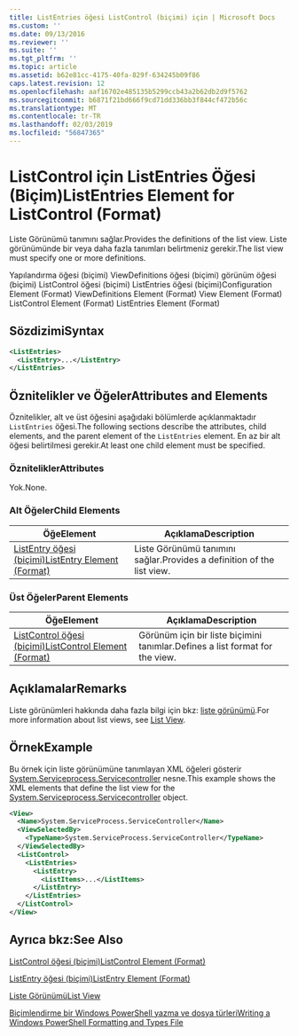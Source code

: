 ```yaml
---
title: ListEntries öğesi ListControl (biçimi) için | Microsoft Docs
ms.custom: ''
ms.date: 09/13/2016
ms.reviewer: ''
ms.suite: ''
ms.tgt_pltfrm: ''
ms.topic: article
ms.assetid: b62e81cc-4175-40fa-829f-634245b09f86
caps.latest.revision: 12
ms.openlocfilehash: aaf16702e485135b5299ccb43a2b62db2d9f5762
ms.sourcegitcommit: b6871f21bd666f9cd71dd336bb3f844cf472b56c
ms.translationtype: MT
ms.contentlocale: tr-TR
ms.lasthandoff: 02/03/2019
ms.locfileid: "56847365"
---
```

# <a name="listentries-element-for-listcontrol-format"></a><span data-ttu-id="291a1-102">ListControl için ListEntries Öğesi (Biçim)</span><span class="sxs-lookup"><span data-stu-id="291a1-102">ListEntries Element for ListControl (Format)</span></span>

<span data-ttu-id="291a1-103">Liste Görünümü tanımını sağlar.</span><span class="sxs-lookup"><span data-stu-id="291a1-103">Provides the definitions of the list view.</span></span> <span data-ttu-id="291a1-104">Liste görünümünde bir veya daha fazla tanımları belirtmeniz gerekir.</span><span class="sxs-lookup"><span data-stu-id="291a1-104">The list view must specify one or more definitions.</span></span>

<span data-ttu-id="291a1-105">Yapılandırma öğesi (biçimi) ViewDefinitions öğesi (biçimi) görünüm öğesi (biçimi) ListControl öğesi (biçimi) ListEntries öğesi (biçimi)</span><span class="sxs-lookup"><span data-stu-id="291a1-105">Configuration Element (Format) ViewDefinitions Element (Format) View Element (Format) ListControl Element (Format) ListEntries Element (Format)</span></span>

## <a name="syntax"></a><span data-ttu-id="291a1-106">Sözdizimi</span><span class="sxs-lookup"><span data-stu-id="291a1-106">Syntax</span></span>

```xml
<ListEntries>
  <ListEntry>...</ListEntry>
</ListEntries>
```

## <a name="attributes-and-elements"></a><span data-ttu-id="291a1-107">Öznitelikler ve Öğeler</span><span class="sxs-lookup"><span data-stu-id="291a1-107">Attributes and Elements</span></span>

<span data-ttu-id="291a1-108">Öznitelikler, alt ve üst öğesini aşağıdaki bölümlerde açıklanmaktadır `ListEntries` öğesi.</span><span class="sxs-lookup"><span data-stu-id="291a1-108">The following sections describe the attributes, child elements, and the parent element of the `ListEntries` element.</span></span> <span data-ttu-id="291a1-109">En az bir alt öğesi belirtilmesi gerekir.</span><span class="sxs-lookup"><span data-stu-id="291a1-109">At least one child element must be specified.</span></span>

### <a name="attributes"></a><span data-ttu-id="291a1-110">Öznitelikler</span><span class="sxs-lookup"><span data-stu-id="291a1-110">Attributes</span></span>

<span data-ttu-id="291a1-111">Yok.</span><span class="sxs-lookup"><span data-stu-id="291a1-111">None.</span></span>

### <a name="child-elements"></a><span data-ttu-id="291a1-112">Alt Öğeler</span><span class="sxs-lookup"><span data-stu-id="291a1-112">Child Elements</span></span>

|<span data-ttu-id="291a1-113">Öğe</span><span class="sxs-lookup"><span data-stu-id="291a1-113">Element</span></span>|<span data-ttu-id="291a1-114">Açıklama</span><span class="sxs-lookup"><span data-stu-id="291a1-114">Description</span></span>|
|-------------|-----------------|
|[<span data-ttu-id="291a1-115">ListEntry öğesi (biçimi)</span><span class="sxs-lookup"><span data-stu-id="291a1-115">ListEntry Element (Format)</span></span>](./listentry-element-for-listcontrol-format.md)|<span data-ttu-id="291a1-116">Liste Görünümü tanımını sağlar.</span><span class="sxs-lookup"><span data-stu-id="291a1-116">Provides a definition of the list view.</span></span>|

### <a name="parent-elements"></a><span data-ttu-id="291a1-117">Üst Öğeler</span><span class="sxs-lookup"><span data-stu-id="291a1-117">Parent Elements</span></span>

|<span data-ttu-id="291a1-118">Öğe</span><span class="sxs-lookup"><span data-stu-id="291a1-118">Element</span></span>|<span data-ttu-id="291a1-119">Açıklama</span><span class="sxs-lookup"><span data-stu-id="291a1-119">Description</span></span>|
|-------------|-----------------|
|[<span data-ttu-id="291a1-120">ListControl öğesi (biçimi)</span><span class="sxs-lookup"><span data-stu-id="291a1-120">ListControl Element (Format)</span></span>](./listcontrol-element-format.md)|<span data-ttu-id="291a1-121">Görünüm için bir liste biçimini tanımlar.</span><span class="sxs-lookup"><span data-stu-id="291a1-121">Defines a list format for the view.</span></span>|

## <a name="remarks"></a><span data-ttu-id="291a1-122">Açıklamalar</span><span class="sxs-lookup"><span data-stu-id="291a1-122">Remarks</span></span>

<span data-ttu-id="291a1-123">Liste görünümleri hakkında daha fazla bilgi için bkz: [liste görünümü](./creating-a-list-view.md).</span><span class="sxs-lookup"><span data-stu-id="291a1-123">For more information about list views, see [List View](./creating-a-list-view.md).</span></span>

## <a name="example"></a><span data-ttu-id="291a1-124">Örnek</span><span class="sxs-lookup"><span data-stu-id="291a1-124">Example</span></span>

<span data-ttu-id="291a1-125">Bu örnek için liste görünümüne tanımlayan XML öğeleri gösterir [System.Serviceprocess.Servicecontroller](/dotnet/api/System.ServiceProcess.ServiceController) nesne.</span><span class="sxs-lookup"><span data-stu-id="291a1-125">This example shows the XML elements that define the list view for the [System.Serviceprocess.Servicecontroller](/dotnet/api/System.ServiceProcess.ServiceController) object.</span></span>

```xml
<View>
  <Name>System.ServiceProcess.ServiceController</Name>
  <ViewSelectedBy>
    <TypeName>System.ServiceProcess.ServiceController</TypeName>
  </ViewSelectedBy>
  <ListControl>
    <ListEntries>
      <ListEntry>
        <ListItems>...</ListItems>
      </ListEntry>
    </ListEntries>
  </ListControl>
</View>
```

## <a name="see-also"></a><span data-ttu-id="291a1-126">Ayrıca bkz:</span><span class="sxs-lookup"><span data-stu-id="291a1-126">See Also</span></span>

[<span data-ttu-id="291a1-127">ListControl öğesi (biçimi)</span><span class="sxs-lookup"><span data-stu-id="291a1-127">ListControl Element (Format)</span></span>](./listcontrol-element-format.md)

[<span data-ttu-id="291a1-128">ListEntry öğesi (biçimi)</span><span class="sxs-lookup"><span data-stu-id="291a1-128">ListEntry Element (Format)</span></span>](./listentry-element-for-listcontrol-format.md)

[<span data-ttu-id="291a1-129">Liste Görünümü</span><span class="sxs-lookup"><span data-stu-id="291a1-129">List View</span></span>](./creating-a-list-view.md)

[<span data-ttu-id="291a1-130">Biçimlendirme bir Windows PowerShell yazma ve dosya türleri</span><span class="sxs-lookup"><span data-stu-id="291a1-130">Writing a Windows PowerShell Formatting and Types File</span></span>](./writing-a-powershell-formatting-file.md)
